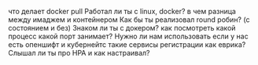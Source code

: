 что делает docker pull
Работал ли ты с linux, docker?
в чем разница между имаджем и контейнером
Как бы ты реализовал round робин? (с состоянием и без)
Знаком ли ты с докером? как посмотреть какой процесс какой порт занимает?
Нужно ли нам использовать если у нас есть опеншифт и кубернейтс такие сервисы регистрации как еврика?
Слышал ли ты про HPA и как настраивал?











